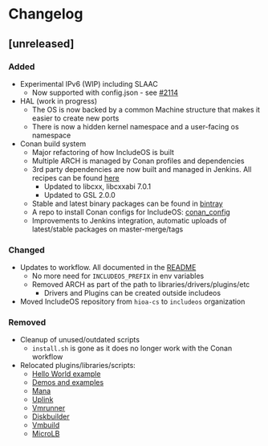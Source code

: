 # Changelog
<!--
Please categorize a release with the following headings: Added, Changed, Deprecated, Removed, Fixed, Security
Guidelines taken from: https://keepachangelog.com/en/1.0.0/
-->

## [unreleased]

### Added
- Experimental IPv6 (WIP) including SLAAC
  - Now supported with config.json - see [#2114](https://github.com/includeos/IncludeOS/pull/2114)
- HAL (work in progress)
  - The OS is now backed by a common Machine structure that makes it easier to create new ports
  - There is now a hidden kernel namespace and a user-facing os namespace
- Conan build system
  - Major refactoring of how IncludeOS is built
  - Multiple ARCH is managed by Conan profiles and dependencies
  - 3rd party dependencies are now built and managed in Jenkins. All recipes can be found [here](https://github.com/includeos/conan)
    - Updated to libcxx, libcxxabi 7.0.1
    - Updated to GSL 2.0.0
  - Stable and latest binary packages can be found in [bintray](https://bintray.com/includeos/includeos)
  - A repo to install Conan configs for IncludeOS: [conan_config](https://github.com/includeos/conan_config)
  - Improvements to Jenkins integration, automatic uploads of latest/stable packages on master-merge/tags

### Changed
- Updates to workflow. All documented in the [README](README.md)
  - No more need for `INCLUDEOS_PREFIX` in env variables
  - Removed ARCH as part of the path to libraries/drivers/plugins/etc
    - Drivers and Plugins can be created outside includeos
- Moved IncludeOS repository from `hioa-cs` to `includeos` organization

### Removed
- Cleanup of unused/outdated scripts
  - `install.sh` is gone as it does no longer work with the Conan workflow
- Relocated plugins/libraries/scripts:
  - [Hello World example](https://github.com/includeos/hello_world)
  - [Demos and examples](https://github.com/includeos/demo-examples)
  - [Mana](https://github.com/includeos/mana)
  - [Uplink](https://github.com/includeos/uplink)
  - [Vmrunner](https://github.com/includeos/vmrunner)
  - [Diskbuilder](https://github.com/includeos/diskbuilder)
  - [Vmbuild](https://github.com/includeos/vmbuild)
  - [MicroLB](https://github.com/includeos/microlb)

